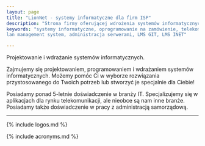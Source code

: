 ```yaml
---
layout: page
title: "LionNet - systemy informatyczne dla firm ISP"
description: "Strona firmy oferującej wdrożenia systemów informatycznych. Wdrożenia i rozwój Lan Management System. Administracja serwerami ISP."
keywords: "systemy informatyczne, oprogramowanie na zamówienie, telekomunikacja, 
lan management system, administracja serwerami, LMS GIT, LMS INET"

---
```


Projektowanie i wdrażanie systemów informatycznych.

Zajmujemy się projektowaniem, programowaniem i wdrażaniem systemów 
informatycznych. Możemy pomóc Ci w wyborze rozwiązania przystosowanego 
do Twoich potrzeb lub stworzyć je specjalnie dla Ciebie!

Posiadamy ponad 5-letnie doświadczenie w branży IT. Specjalizujemy się w 
aplikacjach dla rynku telekomunikacji, ale nieobce są nam inne branże. 
Posiadamy także doświadczenie w pracy z administracją samorządową.


* * *

{% include logos.md %}

{% include acronyms.md %}